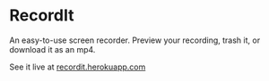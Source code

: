 # RecordIt

An easy-to-use screen recorder. Preview your recording, trash it, or download it as an mp4.

See it live at [recordit.herokuapp.com](https://record-it9.herokuapp.com/)